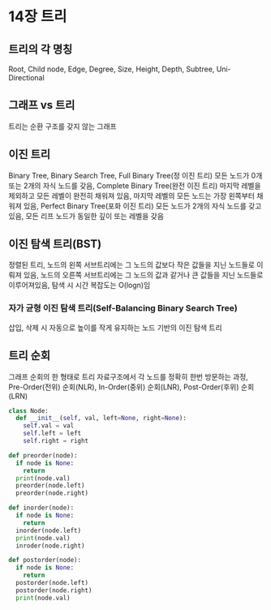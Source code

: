 # 14장 트리

## 트리의 각 명칭
Root, Child node, Edge, Degree, Size, Height, Depth, Subtree, Uni-Directional

## 그래프 vs 트리
트리는 순환 구조를 갖지 않는 그래프

## 이진 트리
Binary Tree, Binary Search Tree, Full Binary Tree(정 이진 트리) 모든 노드가 0개 또는 2개의 자식 노드를 갖음, Complete Binary Tree(완전 이진 트리) 마지막 레벨을 제외하고 모든 레벨이 완전히 채워져 있음, 마지막 레벨의 모든 노드는 가장 왼쪽부터 채워져 있음, Perfect Binary Tree(포화 이진 트리) 모든 노드가 2개의 자식 노드를 갖고 있음, 모든 리프 노드가 동일한 깊이 또는 레벨을 갖음

## 이진 탐색 트리(BST)
정렬된 트리, 노드의 왼쪽 서브트리에는 그 노드의 값보다 작은 값들을 지닌 노드들로 이뤄져 있음, 노드의 오른쪽 서브트리에는 그 노드의 값과 같거나 큰 값들을 지닌 노드들로 이루어져있음, 탐색 시 시간 복잡도는 O(logn)임

### 자가 균형 이진 탐색 트리(Self-Balancing Binary Search Tree)
삽입, 삭제 시 자동으로 높이를 작게 유지하는 노드 기반의 이진 탐색 트리

## 트리 순회
그래프 순회의 한 형태로 트리 자료구조에서 각 노드를 정확히 한번 방문하는 과정, Pre-Order(전위) 순회(NLR), In-Order(중위) 순회(LNR), Post-Order(후위) 순회(LRN)
```Python
class Node:
  def __init__(self, val, left=None, right=None):
    self.val = val
    self.left = left
    self.right = right

def preorder(node):
  if node is None:
    return
  print(node.val)
  preorder(node.left)
  preorder(node.right)

def inorder(node):
  if node is None:
    return
  inorder(node.left)
  print(node.val)
  inroder(node.right)

def postorder(node):
  if node is None:
    return
  postorder(node.left)
  postorder(node.right)
  print(node.val)
```
